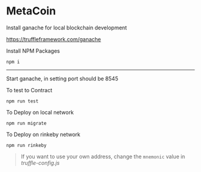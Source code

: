 # MetaCoin

Install ganache for local blockchain development

https://truffleframework.com/ganache

Install NPM Packages
```
npm i
```
---

Start ganache, in setting port should be 8545

To test to Contract
```
npm run test
```

To Deploy on local network
```
npm run migrate
```

To Deploy on rinkeby network
```
npm run rinkeby
```
> If you want to use your own address, change the `mnemonic` value in *truffle-config.js* 
